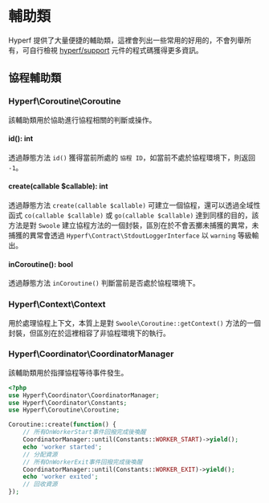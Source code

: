 # 輔助類

Hyperf 提供了大量便捷的輔助類，這裡會列出一些常用的好用的，不會列舉所有，可自行檢視 [hyperf/support](https://github.com/hyperf/support) 元件的程式碼獲得更多資訊。

## 協程輔助類

### Hyperf\Coroutine\Coroutine

該輔助類用於協助進行協程相關的判斷或操作。

#### id(): int

透過靜態方法 `id()` 獲得當前所處的 `協程 ID`，如當前不處於協程環境下，則返回 `-1`。 

#### create(callable $callable): int

透過靜態方法 `create(callable $callable)` 可建立一個協程，還可以透過全域性函式 `co(callable $callable)` 或 `go(callable $callable)` 達到同樣的目的，該方法是對 `Swoole` 建立協程方法的一個封裝，區別在於不會丟擲未捕獲的異常，未捕獲的異常會透過 `Hyperf\Contract\StdoutLoggerInterface` 以 `warning` 等級輸出。

#### inCoroutine(): bool

透過靜態方法 `inCoroutine()` 判斷當前是否處於協程環境下。

### Hyperf\Context\Context

用於處理協程上下文，本質上是對 `Swoole\Coroutine::getContext()` 方法的一個封裝，但區別在於這裡相容了非協程環境下的執行。

### Hyperf\Coordinator\CoordinatorManager

該輔助類用於指揮協程等待事件發生。

```php
<?php
use Hyperf\Coordinator\CoordinatorManager;
use Hyperf\Coordinator\Constants;
use Hyperf\Coroutine\Coroutine;

Coroutine::create(function() {
    // 所有OnWorkerStart事件回撥完成後喚醒
    CoordinatorManager::until(Constants::WORKER_START)->yield();
    echo 'worker started';
    // 分配資源
    // 所有OnWorkerExit事件回撥完成後喚醒
    CoordinatorManager::until(Constants::WORKER_EXIT)->yield();
    echo 'worker exited';
    // 回收資源
});
```
